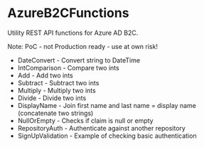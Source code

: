 # AzureB2CFunctions

Utility REST API functions for Azure AD B2C.

Note: PoC - not Production ready - use at own risk!

* DateConvert - Convert string to DateTime
* IntComparison - Compare two ints
* Add - Add two ints
* Subtract - Subtract two ints
* Multiply - Multiply two ints
* Divide - Divide two ints
* DisplayName - Join first name and last name = display name (concatenate two strings)
* NullOrEmpty - Checks if claim is null or empty
* RepositoryAuth - Authenticate against another repository
* SignUpValidation - Example of checking basic authentication


